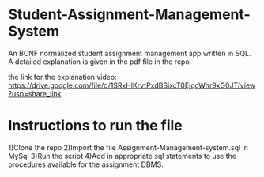 # Student-Assignment-Management-System
An BCNF normalized student assignment management app written in SQL.
A detailed explanation is given in the pdf file in the repo.

the link for the explanation video:
https://drive.google.com/file/d/1SRxHlKrvtPxdBSixcT0EjqcWhr9xG0JT/view?usp=share_link

# Instructions to run the file
1)Clone the repo
2)Import the file Assignment-Management-system.sql in MySql
3)Run the script
4)Add in appropriate sql statements to use the procedures available for the assignment DBMS.
